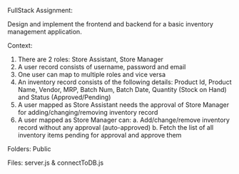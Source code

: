 FullStack Assignment:

Design and implement the frontend and backend for a basic inventory management
application.

Context:
1. There are 2 roles: Store Assistant, Store Manager
2. A user record consists of username, password and email
3. One user can map to multiple roles and vice versa
4. An inventory record consists of the following details: Product Id, Product Name,
Vendor, MRP, Batch Num, Batch Date, Quantity (Stock on Hand) and Status
(Approved/Pending)
5. A user mapped as Store Assistant needs the approval of Store Manager for
adding/changing/removing inventory record
6. A user mapped as Store Manager can:
  a. Add/change/remove inventory record without any approval (auto-approved)
  b. Fetch the list of all inventory items pending for approval and approve them


Folders: Public

Files: server.js & connectToDB.js
